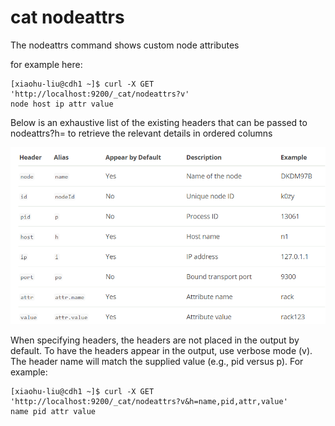 # cat nodeattrs
The nodeattrs command shows custom node attributes

for example here:
```
[xiaohu-liu@cdh1 ~]$ curl -X GET 'http://localhost:9200/_cat/nodeattrs?v'
node host ip attr value
```

Below is an exhaustive list of the existing headers that can be passed to nodeattrs?h= to retrieve the relevant details in ordered columns
<center> <img src="nodeattrs.png"/> </center>

When specifying headers, the headers are not placed in the output by default. To have the headers appear in the output, use verbose mode (v). The header name will match the supplied value (e.g., pid versus p). For example:
```
[xiaohu-liu@cdh1 ~]$ curl -X GET 'http://localhost:9200/_cat/nodeattrs?v&h=name,pid,attr,value'
name pid attr value
```

